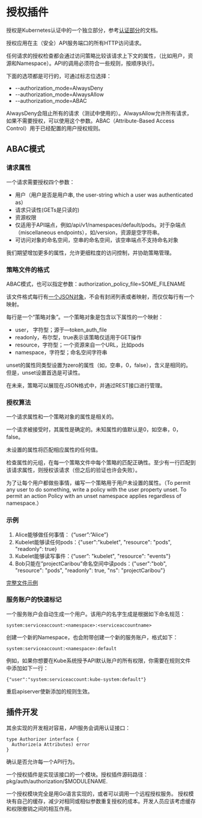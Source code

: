 # **授权插件**

授权是Kubernetes认证中的一个独立部分，参考[认证部分](http://kubernetes.io/v1.1/docs/admin/authentication.html)的文档。

授权应用在主（安全）API服务端口的所有HTTP访问请求。

任何请求的授权检查都会通过访问策略比较该请求上下文的属性，（比如用户，资源和Namespace）。API的调用必须符合一些规则，按顺序执行。

下面的选项都是可行的，可通过标志位选择：

-	--authorization_mode=AlwaysDeny
-	--authorization_mode=AlwaysAllow
-	--authorization_mode=ABAC

AlwaysDeny会阻止所有的请求（测试中使用的）。AlwaysAllow允许所有请求，如果不需要授权，可以使用这个参数。ABAC（Attribute-Based Access Control）用于已经配置的用户授权规则。

## **ABAC模式**

### **请求属性**

一个请求需要授权四个参数：

- 用户（用户是否是用户串, the user-string which a user was authenticated as）
- 请求只读性(GETs是只读的)
- 资源权限
 - 仅适用于API端点，例如/api/v1/namespaces/default/pods。对于杂端点（miscellaneous endpoints），如/version，资源是空字符串。
- 可访问对象的命名空间，空串的命名空间，该空串端点不支持命名对象

我们期望增加更多的属性，允许更细粒度的访问控制，并协助策略管理。

### **策略文件的格式**

ABAC模式，也可以指定参数：authorization_policy_file=SOME_FILENAME

该文件格式每行有[一个JSON对象]( http://jsonlines.org/)，不会有封闭列表或者映射，而仅仅每行有一个映射。

每行是一个“策略对象”。一个策略对象是包含以下属性的一个映射：

- user， 字符型；源于—token_auth_file
- readonly，布尔型，true表示该策略仅适用于GET操作
- resource，字符型；一个资源来自一个URL，比如pods
- namespace，字符型；命名空间字符串

unset的属性同类型设置为zero的属性（如，空串，0，false），含义是相同的。但是，unset设置首选是可读性。

在未来，策略可以展现在JSON格式中，并通过REST接口进行管理。

### **授权算法**

一个请求属性和一个策略对象的属性是相关的。

一个请求被接受时，其属性是确定的。未知属性的值默认是0，如空串，0，false。

未设置的属性将匹配相应属性的任何值。

检查属性的元组，在每一个策略文件中每个策略的匹配正确性。至少有一行匹配到该请求属性，则授权该请求（但之后的验证也许会失败）。

为了让每个用户都做些事情，编写一个策略用于用户未设置的属性。（To permit any user to do something, write a policy with the user property unset. To permit an action Policy with an unset namespace applies regardless of namespace.）

###  **示例**

1.	Alice能够做任何事情： {“user”:”Alice”}
2.	Kubelet能够读任何pods：{"user":"kubelet", "resource": "pods", "readonly": true}
3.	Kubelet能够读写事件：{“user”: "kubelet", "resource": "events"}
4.	Bob只能在”projectCaribou”命名空间中读pods：{"user":"bob", "resource": "pods", "readonly": true, "ns": "projectCaribou"}

[完整文件示例]( https://github.com/kubernetes/kubernetes/blob/release-1.1/pkg/auth/authorizer/abac/example_policy_file.jsonl)

### **服务账户的快速标记**

一个服务账户会自动生成一个用户。该用户的名字生成是根据如下命名规范：
```
system:serviceaccount:<namespace>:<serviceaccountname>
```
创建一个新的Namespace，也会附带创建一个新的服务账户，格式如下：
```
system:serviceaccount:<namespace>:default

```
例如，如果你想要在Kube系统授予API默认账户的所有权限，你需要在规则文件中添加如下一行：
```
{"user":"system:serviceaccount:kube-system:default"}

```
重启apiserver使新添加的规则生效。

## **插件开发**

其余实现的开发相对容易，API服务会调用认证接口：
```
type Authorizer interface {
  Authorize(a Attributes) error
}
```
确认是否允许每一个API行为。

一个授权插件是实现该接口的一个模块。授权插件源码路径：pkg/auth/authorization/$MODULENAME.

一个授权模块完全是用Go语言实现的，或者可以调用一个远程授权服务。
授权模块有自己的缓存，减少对相同或相似参数重复授权的成本。开发人员应该考虑缓存和权限撤销之间的相互作用。
